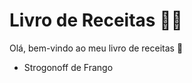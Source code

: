# Livro de Receitas :man_cook:

Olá, bem-vindo ao meu livro de receitas :wave:

- Strogonoff de Frango
